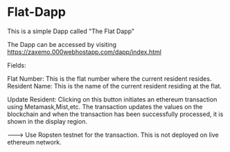 # Flat-Dapp

This is a simple Dapp called "The Flat Dapp"

The Dapp can be accessed by visiting https://zaxemo.000webhostapp.com/dapp/index.html

Fields:

Flat Number: This is the flat number where the current resident resides.
Resident Name: This is the name of the current resident residing at the flat.

Update Resident:
Clicking on this button initiates an ethereum transaction using Metamask,Mist,etc.
The transaction updates the values on the blockchain and when the transaction has been successfully processed, it is shown in the display region.

---> Use Ropsten testnet for the transaction. This is not deployed on live ethereum network.

